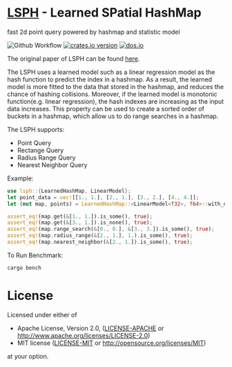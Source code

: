 # [LSPH](https://crates.io/crates/lsph) - Learned SPatial HashMap

fast 2d point query powered by hashmap and statistic model

![Github Workflow](https://github.com/jackson211/lsph/actions/workflows/rust.yml/badge.svg)
[![crates.io version](https://img.shields.io/crates/v/lsph)](https://crates.io/crates/lsph)
[![dos.io](https://img.shields.io/docsrs/lsph)](https://docs.rs/lsph)

The original paper of LSPH can be found [here].

[here]: https://minerva-access.unimelb.edu.au/items/beb5c0ee-2a8d-5bd2-b349-1190a335ef1a

The LSPH uses a learned model such as a linear regression model as the hash function to predict the index in a hashmap. As a result, the learned model is more fitted to the data that stored in the hashmap, and reduces the
chance of hashing collisions. Moreover, if the learned model is monotonic function(e.g. linear regression), the hash indexes are increasing as the input data increases. This property can be used to create a sorted order
of buckets in a hashmap, which allow us to do range searches in a hashmap.

The LSPH supports:

- Point Query
- Rectange Query
- Radius Range Query
- Nearest Neighbor Query

Example:

```rust
use lsph::{LearnedHashMap, LinearModel};
let point_data = vec![[1., 1.], [2., 1.], [3., 2.], [4., 4.]];
let (mut map, points) = LearnedHashMap::<LinearModel<f32>, f64>::with_data(&point_data).unwrap();

assert_eq!(map.get(&[1., 1.]).is_some(), true);
assert_eq!(map.get(&[3., 1.]).is_none(), true);
assert_eq!(map.range_search(&[0., 0.], &[3., 3.]).is_some(), true);
assert_eq!(map.radius_range(&[2., 1.], 1.).is_some(), true);
assert_eq!(map.nearest_neighbor(&[2., 1.]).is_some(), true);
```

To Run Benchmark:

```bash
cargo bench
```

# License

Licensed under either of

- Apache License, Version 2.0, ([LICENSE-APACHE](LICENSE-APACHE) or http://www.apache.org/licenses/LICENSE-2.0)
- MIT license ([LICENSE-MIT](LICENSE-MIT) or http://opensource.org/licenses/MIT)

at your option.
